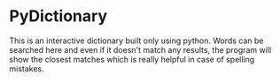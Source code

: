 # PyDictionary
This is an interactive dictionary built only using python. Words can be searched here and even if it doesn't match any results, the program will show the closest matches which is really helpful in case of spelling mistakes.
